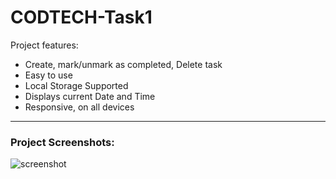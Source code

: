 # CODTECH-Task1

Project features:
- Create, mark/unmark as completed, Delete task
- Easy to use
- Local Storage Supported
- Displays current Date and Time
- Responsive, on all devices

---

### Project Screenshots:

![screenshot](https://github.com/user-attachments/assets/2b7c0876-1e00-4e77-add2-2ce8e6297e36)
